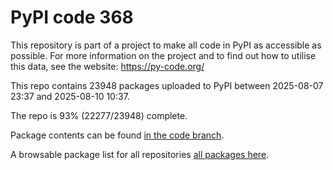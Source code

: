 # PyPI code 368

This repository is part of a project to make all code in PyPI as accessible as possible. For more information 
on the project and to find out how to utilise this data, see the website: https://py-code.org/

This repo contains 23948 packages uploaded to PyPI between 
2025-08-07 23:37 and 2025-08-10 10:37.

The repo is 93% (22277/23948) complete.

Package contents can be found [in the code branch](https://github.com/pypi-data/pypi-mirror-368/tree/code/packages).

A browsable package list for all repositories [all packages here](https://py-code.org/repositories/pypi-mirror-368).


